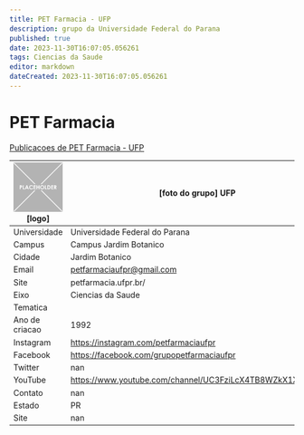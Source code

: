```yaml
---
title: PET Farmacia - UFP
description: grupo da Universidade Federal do Parana
published: true
date: 2023-11-30T16:07:05.056261
tags: Ciencias da Saude
editor: markdown
dateCreated: 2023-11-30T16:07:05.056261
---
```


# PET Farmacia

[Publicacoes de PET Farmacia - UFP](/atividade/203PETFarmaciaUFP/feed.md)

| ![placeholder.png](/placeholder.png) [logo] | [foto do grupo] UFP         |
| ------------------------------------------- | ------------------------------------------------- |
| Universidade                                | Universidade Federal do Parana      |
| Campus                                      | Campus Jardim Botanico            |
| Cidade                                      | Jardim Botanico             |
| Email                                       | petfarmaciaufpr@gmail.com             |
| Site                                        | petfarmacia.ufpr.br/              |
| Eixo                                        | Ciencias da Saude              |
| Tematica                                    |           |
| Ano de criacao                              | 1992        |
| Instagram                                   | https://instagram.com/petfarmaciaufpr         |
| Facebook                                    | https://facebook.com/grupopetfarmaciaufpr          |
| Twitter                                     | nan           |
| YouTube                                     | https://www.youtube.com/channel/UC3FziLcX4TB8WZkX1XoLC2Q           |
| Contato                                     | nan         |
| Estado                                      |  PR            |
| Site                                        | nan |
